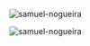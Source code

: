 


<p> <img align="center" src="https://github-readme-stats.vercel.app/api?username=samuel-nogueira&show_icons=true&locale=en" alt ="samuel-nogueira" /></p>
<p><img align="center" src="https://github-readme-streak-stats.herokuapp.com/?user=samuel-nogueira&" alt= "samuel-nogueira" /></p>
